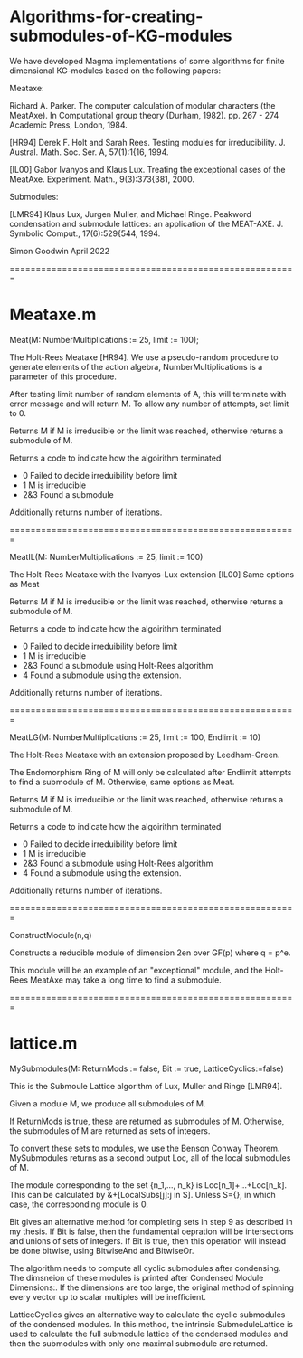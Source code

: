 # Algorithms-for-creating-submodules-of-KG-modules
We have developed Magma implementations of some algorithms for finite dimensional KG-modules based on the following papers:

Meataxe:

Richard A. Parker. The computer calculation of modular characters (the MeatAxe). In Computational group theory (Durham, 1982). pp. 267 - 274 Academic Press, London, 1984.

[HR94] Derek F. Holt and Sarah Rees. Testing modules for irreducibility. J. Austral. Math. Soc. Ser. A, 57(1):1{16, 1994.

[IL00] Gabor Ivanyos and Klaus Lux. Treating the exceptional cases of the MeatAxe. Experiment. Math., 9(3):373{381, 2000.

Submodules:

[LMR94] Klaus Lux, Jurgen Muller, and Michael Ringe. Peakword condensation and submodule lattices: an application of the MEAT-AXE. J. Symbolic Comput., 17(6):529{544, 1994.

Simon Goodwin April 2022

=======================================================

Meataxe.m
=======================================================

Meat(M: NumberMultiplications := 25, limit := 100);

The Holt-Rees Meataxe [HR94].
We use a pseudo-random procedure to generate elements of the action algebra, NumberMultiplications is a parameter of this procedure.

After testing limit number of random elements of A, this will terminate with error message and will return M. To allow any number of attempts, set limit to 0.

Returns M if M is irreducible or the limit was reached, otherwise returns a submodule of M.

Returns a code to indicate how the algoirithm terminated
- 0 Failed to decide irreduibility before limit
- 1 M is irreducible
- 2&3 Found a submodule

Additionally returns number of iterations.


=======================================================

MeatIL(M: NumberMultiplications := 25, limit := 100)

The Holt-Rees Meataxe with the Ivanyos-Lux extension [IL00]
Same options as Meat

Returns M if M is irreducible or the limit was reached, otherwise returns a submodule of M.

Returns a code to indicate how the algoirithm terminated
- 0 Failed to decide irreduibility before limit
- 1 M is irreducible
- 2&3 Found a submodule using Holt-Rees algorithm
- 4 Found a submodule using the extension.

Additionally returns number of iterations.

=======================================================

MeatLG(M: NumberMultiplications := 25, limit := 100, Endlimit := 10)

The Holt-Rees Meataxe with an extension proposed by Leedham-Green.

The Endomorphism Ring of M will only be calculated after Endlimit attempts to find a submodule of M.
Otherwise, same options as Meat.

Returns M if M is irreducible or the limit was reached, otherwise returns a submodule of M.

Returns a code to indicate how the algoirithm terminated
- 0 Failed to decide irreduibility before limit
- 1 M is irreducible
- 2&3 Found a submodule using Holt-Rees algorithm
- 4 Found a submodule using the extension.

Additionally returns number of iterations.

=======================================================

ConstructModule(n,q)

Constructs a reducible module of dimension 2en over GF(p) where q = p^e. 

This module will be an example of an "exceptional" module, and the Holt-Rees MeatAxe may take a long time to find a submodule.


=======================================================

lattice.m
=======================================================

MySubmodules(M: ReturnMods := false, Bit := true, LatticeCyclics:=false)

This is the Submoule Lattice algorithm of Lux, Muller and Ringe [LMR94].

Given a module M, we produce all submodules of M. 

If ReturnMods is true, these are returned as submodules of M. Otherwise, the submodules of M are returned as sets of integers.

To convert these sets to modules, we use the Benson Conway Theorem. MySubmodules returns as a second output Loc, all of the local submodules of M.

The module corresponding to the set {n_1,..., n_k} is Loc[n_1]+...+Loc[n_k]. This can be calculated by &+[LocalSubs[j]:j in S]. Unless S={}, in which case, the corresponding module is 0.

Bit gives an alternative method for completing sets in step 9 as described in my thesis. If Bit is false, then the fundamental oepration will be intersections and unions of sets of integers. If Bit is true, then this operation will instead be done bitwise, using BitwiseAnd and BitwiseOr.

The algorithm needs to compute all cyclic submodules after condensing. The dimsneion of these modules is printed after Condensed Module Dimensions:. If the dimensions are too large, the original method of spinning every vector up to scalar multiples will be inefficient. 


LatticeCyclics gives an alternative way to calculate the cyclic submodules of the condensed modules. In this method, the intrinsic SubmoduleLattice is used to calculate the full submodule lattice of the condensed modules and then the submodules with only one maximal submodule are returned. 
